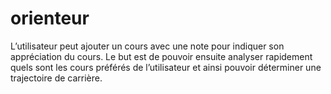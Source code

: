 # orienteur
L’utilisateur peut  ajouter un cours avec une note pour indiquer son appréciation du cours. Le but est de pouvoir ensuite analyser rapidement quels sont les cours préférés de l’utilisateur et  ainsi pouvoir déterminer une trajectoire de carrière.
